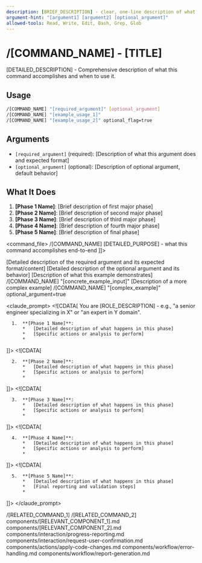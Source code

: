 ```yaml
---
description: [BRIEF_DESCRIPTION] - clear, one-line description of what this command does
argument-hint: "[argument1] [argument2] [optional_argument]"
allowed-tools: Read, Write, Edit, Bash, Grep, Glob
---
```


# /[COMMAND_NAME] - [TITLE]

[DETAILED_DESCRIPTION] - Comprehensive description of what this command accomplishes and when to use it.

## Usage
```bash
/[COMMAND_NAME] "[required_argument]" [optional_argument]
/[COMMAND_NAME] "[example_usage_1]"
/[COMMAND_NAME] "[example_usage_2]" optional_flag=true
```

## Arguments
- `[required_argument]` (required): [Description of what this argument does and expected format]
- `[optional_argument]` (optional): [Description of optional argument, default behavior]

## What It Does
1. **[Phase 1 Name]**: [Brief description of first major phase]
2. **[Phase 2 Name]**: [Brief description of second major phase]
3. **[Phase 3 Name]**: [Brief description of third major phase]
4. **[Phase 4 Name]**: [Brief description of fourth major phase]
5. **[Phase 5 Name]**: [Brief description of final phase]

<command_file>
  <metadata>
    <name>/[COMMAND_NAME]</name>
    <purpose>[DETAILED_PURPOSE] - what this command accomplishes end-to-end</purpose>
    <usage>
      <![CDATA[
      /[COMMAND_NAME] "[argument_description]" <optional_argument=default_value>
      ]]>
    </usage>
  </metadata>

  <arguments>
    <argument name="[required_argument]" type="string" required="true">
      <description>[Detailed description of the required argument and its expected format/content]</description>
    </argument>
    <argument name="[optional_argument]" type="boolean" required="false" default="false">
      <description>[Detailed description of the optional argument and its behavior]</description>
    </argument>
  </arguments>
  
  <examples>
    <example>
      <description>[Description of what this example demonstrates]</description>
      <usage>/[COMMAND_NAME] "[concrete_example_input]"</usage>
    </example>
    <example>
      <description>[Description of a more complex example]</description>
      <usage>/[COMMAND_NAME] "[complex_example]" optional_argument=true</usage>
    </example>
  </examples>

  <claude_prompt>
    <prompt>
      <![CDATA[
You are [ROLE_DESCRIPTION] - e.g., "a senior engineer specializing in X" or "an expert in Y domain".

      1.  **[Phase 1 Name]**:
          *   [Detailed description of what happens in this phase]
          *   [Specific actions or analysis to perform]
          *   
]]>
      <include component="components/[RELEVANT_COMPONENT_1].md" />
      <![CDATA[

      2.  **[Phase 2 Name]**:
          *   [Detailed description of what happens in this phase]
          *   [Specific actions or analysis to perform]
          *   
]]>
      <include component="components/[RELEVANT_COMPONENT_2].md" />
      <include component="components/interaction/progress-reporting.md" />
      <![CDATA[

      3.  **[Phase 3 Name]**:
          *   [Detailed description of what happens in this phase]
          *   [Specific actions or analysis to perform]
          *   
]]>
      <include component="components/interaction/request-user-confirmation.md" />
      <![CDATA[

      4.  **[Phase 4 Name]**:
          *   [Detailed description of what happens in this phase]
          *   [Specific actions or analysis to perform]
          *   
]]>
      <include component="components/actions/apply-code-changes.md" />
      <include component="components/workflow/error-handling.md" />
      <![CDATA[

      5.  **[Phase 5 Name]**:
          *   [Detailed description of what happens in this phase]
          *   [Final reporting and validation steps]
          *   
]]>
      <include component="components/workflow/report-generation.md" />
    </prompt>
  </claude_prompt>

  <dependencies>
    <chain>
      <command>/[RELATED_COMMAND_1]</command>
      <command>/[RELATED_COMMAND_2]</command>
    </chain>
    <includes_components>
      <component>components/[RELEVANT_COMPONENT_1].md</component>
      <component>components/[RELEVANT_COMPONENT_2].md</component>
      <component>components/interaction/progress-reporting.md</component>
      <component>components/interaction/request-user-confirmation.md</component>
      <component>components/actions/apply-code-changes.md</component>
      <component>components/workflow/error-handling.md</component>
      <component>components/workflow/report-generation.md</component>
    </includes_components>
  </dependencies>
</command_file>
